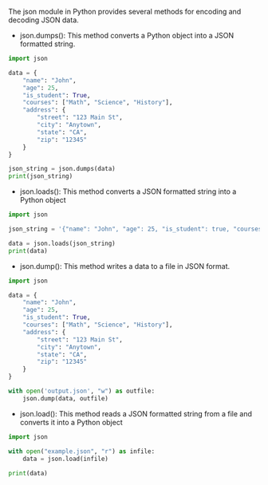 The json module in Python provides several 
methods for encoding and decoding JSON data.

- json.dumps(): This method converts a Python 
object into a JSON formatted string. 
```Python
import json

data = {
    "name": "John",
    "age": 25,
    "is_student": True,
    "courses": ["Math", "Science", "History"],
    "address": {
        "street": "123 Main St",
        "city": "Anytown",
        "state": "CA",
        "zip": "12345"
    }
}

json_string = json.dumps(data)
print(json_string)
```
- json.loads(): This method converts 
a JSON formatted string into a Python object
```Python
import json

json_string = '{"name": "John", "age": 25, "is_student": true, "courses": ["Math", "Science", "History"], "address": {"street": "123 Main St", "city": "Anytown", "state": "CA", "zip": "12345"}}'

data = json.loads(json_string)
print(data)

```
- json.dump(): This method writes a data to a file in JSON format.
```Python
import json 

data = {
    "name": "John",
    "age": 25,
    "is_student": True,
    "courses": ["Math", "Science", "History"],
    "address": {
        "street": "123 Main St",
        "city": "Anytown",
        "state": "CA",
        "zip": "12345"
    }
}

with open('output.json', "w") as outfile:
    json.dump(data, outfile)
```
- json.load(): This method reads a JSON formatted string from a file 
and converts it into a Python object
```Python
import json

with open("example.json", "r") as infile:
    data = json.load(infile)
    
print(data)
```
